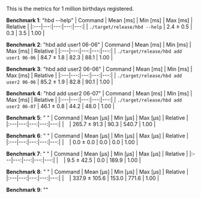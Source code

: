 This is the metrics for 1 million birthdays registered.

**Benchmark 1**: "hbd --help"
| Command | Mean [ms] | Min [ms] | Max [ms] | Relative |
|:---|---:|---:|---:|---:|
| `./target/release/hbd --help` | 2.4 ± 0.5 | 0.3 | 3.5 | 1.00 |

**Benchmark 2**: "hbd add user1 06-06"
| Command | Mean [ms] | Min [ms] | Max [ms] | Relative |
|:---|---:|---:|---:|---:|
| `./target/release/hbd add user1 06-06` | 84.7 ± 1.8 | 82.3 | 88.1 | 1.00 |

**Benchmark 3**: "hbd add user2 06-06"
| Command | Mean [ms] | Min [ms] | Max [ms] | Relative |
|:---|---:|---:|---:|---:|
| `./target/release/hbd add user2 06-06` | 85.2 ± 1.9 | 82.8 | 90.1 | 1.00 |

**Benchmark 4**: "hbd add user2 06-07"
| Command | Mean [ms] | Min [ms] | Max [ms] | Relative |
|:---|---:|---:|---:|---:|
| `./target/release/hbd add user2 06-07` | 46.1 ± 0.8 | 44.2 | 48.0 | 1.00 |

**Benchmark 5**: " "
| Command | Mean [µs] | Min [µs] | Max [µs] | Relative |
|:---|---:|---:|---:|---:|
| ` ` | 265.7 ± 91.3 | 90.3 | 540.7 | 1.00 |

**Benchmark 6**: " "
| Command | Mean [µs] | Min [µs] | Max [µs] | Relative |
|:---|---:|---:|---:|---:|
| ` ` | 0.0 ± 0.0 | 0.0 | 0.0 | 1.00 |

**Benchmark 7**: " "
| Command | Mean [µs] | Min [µs] | Max [µs] | Relative |
|:---|---:|---:|---:|---:|
| ` ` | 9.5 ± 42.5 | 0.0 | 189.9 | 1.00 |

**Benchmark 8**: " "
| Command | Mean [µs] | Min [µs] | Max [µs] | Relative |
|:---|---:|---:|---:|---:|
| ` ` | 337.9 ± 105.6 | 153.0 | 771.6 | 1.00 |

**Benchmark 9**: ""

